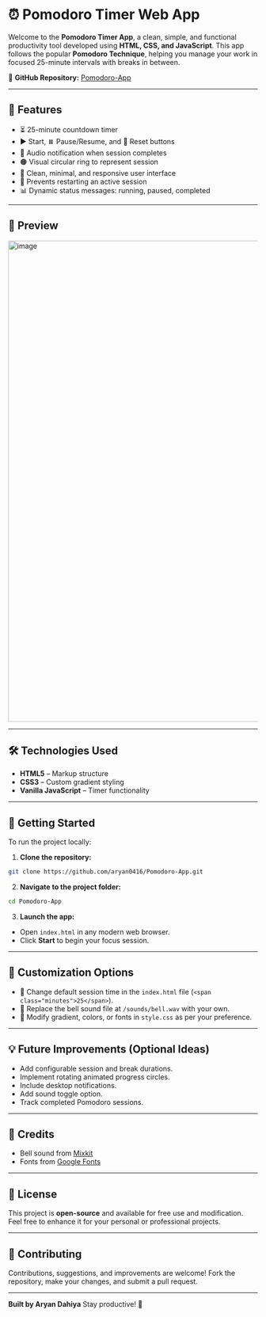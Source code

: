 
# ⏰ Pomodoro Timer Web App

Welcome to the **Pomodoro Timer App**, a clean, simple, and functional productivity tool developed using **HTML, CSS, and JavaScript**. This app follows the popular **Pomodoro Technique**, helping you manage your work in focused 25-minute intervals with breaks in between.

🔗 **GitHub Repository:** [Pomodoro-App](https://github.com/aryan0416/Pomodoro-App)

---

## 🚀 Features

- ⏳ 25-minute countdown timer
- ▶️ Start, ⏸️ Pause/Resume, and 🔄 Reset buttons
- 🔔 Audio notification when session completes
- 🟠 Visual circular ring to represent session
- 📱 Clean, minimal, and responsive user interface
- 🚫 Prevents restarting an active session
- 📊 Dynamic status messages: running, paused, completed

---

## 📸 Preview

<img width="1919" height="972" alt="image" src="https://github.com/user-attachments/assets/33d7c27c-985f-427a-8b17-b5b7b6543bf9" />


---

## 🛠️ Technologies Used

- **HTML5** – Markup structure
- **CSS3** – Custom gradient styling
- **Vanilla JavaScript** – Timer functionality

---

## 📂 Getting Started

To run the project locally:

1. **Clone the repository:**
```bash
git clone https://github.com/aryan0416/Pomodoro-App.git
````

2. **Navigate to the project folder:**

```bash
cd Pomodoro-App
```

3. **Launch the app:**

* Open `index.html` in any modern web browser.
* Click **Start** to begin your focus session.

---

## 🎨 Customization Options

* 🔧 Change default session time in the `index.html` file (`<span class="minutes">25</span>`).
* 🎵 Replace the bell sound file at `/sounds/bell.wav` with your own.
* 🎨 Modify gradient, colors, or fonts in `style.css` as per your preference.

---

## 💡 Future Improvements (Optional Ideas)

* Add configurable session and break durations.
* Implement rotating animated progress circles.
* Include desktop notifications.
* Add sound toggle option.
* Track completed Pomodoro sessions.

---

## 🔔 Credits

* Bell sound from [Mixkit](https://mixkit.co/free-sound-effects/bell/)
* Fonts from [Google Fonts](https://fonts.google.com/)

---

## 📄 License

This project is **open-source** and available for free use and modification. Feel free to enhance it for your personal or professional projects.

---

## 🤝 Contributing

Contributions, suggestions, and improvements are welcome!
Fork the repository, make your changes, and submit a pull request.

---

**Built by Aryan Dahiya**
Stay productive! 🚀



